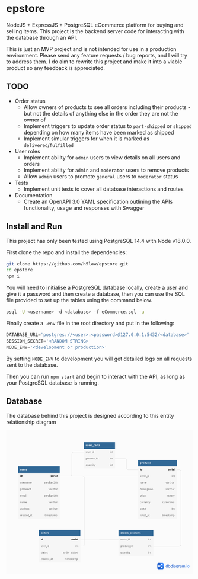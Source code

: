 # epstore

NodeJS + ExpressJS + PostgreSQL eCommerce platform for buying and selling
items. This project is the backend server code for interacting with the
database through an API.

This is just an MVP project and is not intended for use in a production
environment. Please send any feature requests / bug reports, and I will try to
address them. I do aim to rewrite this project and make it into a viable
product so any feedback is appreciated.

## TODO

- Order status
  - Allow owners of products to see all orders including their products - 
    but not the details of anything else in the order they are not the owner
    of
  - Implement triggers to update order status to `part-shipped` or `shipped`
    depending on how many items have been marked as shipped
  - Implement simular triggers for when it is marked as `delivered`/`fulfilled`
- User roles
  - Implement ability for `admin` users to view details on all users and orders
  - Implement ability for `admin` and `moderator` users to remove products
  - Allow `admin` users to promote `general` users to `moderator` status
- Tests
  - Implement unit tests to cover all database interactions and routes
- Documentation
  - Create an OpenAPI 3.0 YAML specification outlining the APIs functionality,
    usage and responses with Swagger

## Install and Run

This project has only been tested using PostgreSQL 14.4 with Node v18.0.0.

First clone the repo and install the dependencies:

```sh
git clone https://github.com/h5law/epstore.git
cd epstore
npm i
```

You will need to initialise a PostgreSQL database locally, create a user and
give it a password and then create a database, then you can use the SQL file
provided to set up the tables using the command below.

```sh
psql -U <username> -d <database> -f eCommerce.sql -a
```

Finally create a `.env` file in the root directory and put in the following:

```javascript
DATABASE_URL='postgres://<user>:<password>@127.0.0.1:5432/<database>'
SESSION_SECRET='<RANDOM STRING>'
NODE_ENV='<development or production>'
```

By setting `NODE_ENV` to development you will get detailed logs on all
requests sent to the database.

Then you can run `npm start` and begin to interact
with the API, as long as your PostgreSQL database is running.

## Database

The database behind this project is designed according to this entity
relationship diagram

![Database Diagram](dbdiagram.png)
